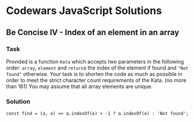 # Codewars JavaScript Solutions

## Be Concise IV - Index of an element in an array

### Task

Provided is a function `Kata` which accepts two parameters in the following order: `array`, `element` and `return`s the index of the element if found and `"Not found"` otherwise. Your task is to shorten the code as much as possible in order to meet the strict character count requirements of the Kata. (no more than 161) You may assume that all array elements are unique.

### Solution

```
const find = (a, e) => a.indexOf(e) > -1 ? a.indexOf(e) : 'Not found';
```
